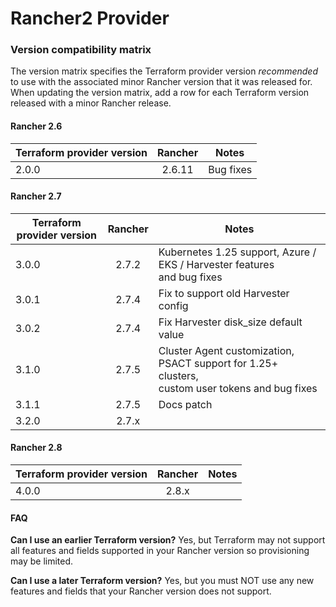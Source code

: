 # Rancher2 Provider

### Version compatibility matrix

The version matrix specifies the Terraform provider version _recommended_ to use with the associated minor Rancher version that it was released for. When updating the version matrix, add a row for each Terraform version released with a minor Rancher release.

#### Rancher 2.6

| Terraform provider version | Rancher |    Notes    |
|----------------------------------------|:-------:|:-----------:|
| 2.0.0                                  | 2.6.11  | Bug fixes   |

#### Rancher 2.7

| Terraform provider version | Rancher | Notes                                                                                               |
|----------------------------|:-------:|-----------------------------------------------------------------------------------------------------|
| 3.0.0                      |  2.7.2  | Kubernetes 1.25 support, Azure / EKS / Harvester features<br/>and bug fixes                         |
| 3.0.1                      |  2.7.4  | Fix to support old Harvester config                                                                 |
| 3.0.2                      |  2.7.4  | Fix Harvester disk_size default value                                                               |
| 3.1.0                      |  2.7.5  | Cluster Agent customization, PSACT support for 1.25+ clusters,<br/>custom user tokens and bug fixes |
| 3.1.1                      |  2.7.5  | Docs patch                                                                                          |
| 3.2.0                      |  2.7.x  |                                                                                                     |

#### Rancher 2.8

| Terraform provider version | Rancher | Notes |
|----------------------------|:-------:|-------|
| 4.0.0                      |  2.8.x  |       |

#### FAQ

**Can I use an earlier Terraform version?** Yes, but Terraform may not support all features and fields supported in your Rancher version so provisioning may be limited.

**Can I use a later Terraform version?** Yes, but you must NOT use any new features and fields that your Rancher version does not support.
